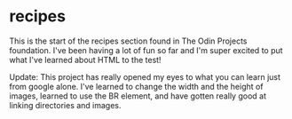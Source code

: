 # recipes
This is the start of the recipes section found in The Odin Projects foundation. I've been having a lot of fun so far and I'm super excited to put what I've learned about HTML to the test! 

Update: This project has really opened my eyes to what you can learn just from google alone. I've learned to change the width and the height of images, learned to use the BR element, and have gotten really good at linking directories and images. 